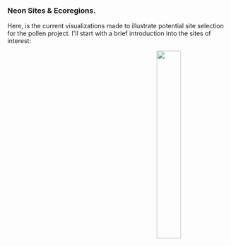 ### Neon Sites & Ecoregions. 

Here, is the current visualizations made to illustrate potential site selection for the pollen project. I'll start with a brief introduction into the sites of interest: 


<img align="right" width="33%" src="../fig/ecoregion-overall-map-w-neon.png"/>
